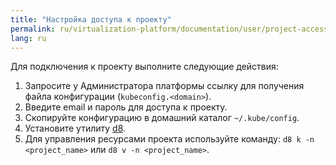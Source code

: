 ```yaml
---
title: "Настройка доступа к проекту"
permalink: ru/virtualization-platform/documentation/user/project-access.html
lang: ru
---
```


Для подключения к проекту выполните следующие действия:

1. Запросите у Администратора платформы ссылку для получения файла конфигурации (`kubeconfig.<domain>`).
1. Введите email и пароль для доступа к проекту.
1. Скопируйте конфигурацию в домашний каталог `~/.kube/config`.
1. Установите утилиту [d8](../../reference/console-utilities/d8.html).
1. Для управления ресурсами проекта используйте команду: `d8 k -n <project_name>` или `d8 v -n <project_name>`.

